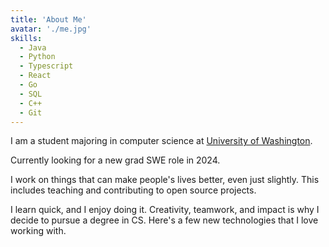 ```yaml
---
title: 'About Me'
avatar: './me.jpg'
skills:
  - Java
  - Python
  - Typescript
  - React
  - Go
  - SQL
  - C++
  - Git
---
```


I am a student majoring in computer science at [University of Washington](https://www.cs.washington.edu/).

Currently looking for a new grad SWE role in 2024.

I work on things that can make people's lives better, even just slightly.
This includes teaching and contributing to open source projects.

I learn quick, and I enjoy doing it.
Creativity, teamwork, and impact is why I decide to pursue a degree in CS.
Here's a few new technologies that I love working with.
